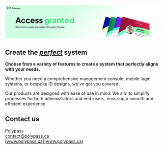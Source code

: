 ![Polypass: Access granted.](POLYPASS.CA-HeroBanner@2x.png)

## Create the <ins>_perfect_</ins> system

**Choose from a variety of features to create a system that perfectly aligns with your needs.**

Whether you need a comprehensive management console, mobile login systems, or bespoke ID designs, we've got you covered.

Our products are designed with ease of use in mind. We aim to simplify processes for both administrators and end-users, ensuring a smooth and efficient experience.

## Contact us

Polypass
<br>
[contact@polypass.ca](mailto:contact@polypass.ca)
<br>
[www.polypass.ca](www.polypass.ca)
